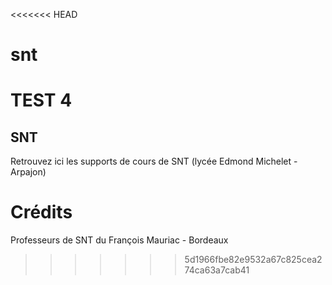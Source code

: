 <<<<<<< HEAD
# snt
TEST 4              
=======
## SNT
Retrouvez ici les supports de cours de SNT (lycée Edmond Michelet - Arpajon)
# Crédits
Professeurs de SNT du François Mauriac - Bordeaux

>>>>>>> 5d1966fbe82e9532a67c825cea274ca63a7cab41
